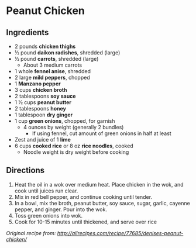 # Peanut Chicken

## Ingredients

* 2 pounds **chicken thighs**
* ½ pound **daikon radishes**, shredded (large)
* ½ pound **carrots**, shredded (large)
    * About 3 medium carrots
* 1 whole **fennel anise**, shredded
* 2 large **mild peppers**, chopped
* 1 **Manzano pepper**
* 3 cups **chicken broth**
* 2 tablespoons **soy sauce**
* 1 ½ cups **peanut butter**
* 2 tablespoons **honey**
* 1 tablespoon **dry ginger**
* 1 cup **green onions**, chopped, for garnish
    * 4 ounces by weight (generally 2 bundles)
        * If using fennel, cut amount of green onions in half at least
* Zest and juice of 1 **lime**
* 6 cups **cooked rice** or 8 oz **rice noodles**, cooked
    * Noodle weight is dry weight before cooking

## Directions

1. Heat the oil in a wok over medium heat.
Place chicken in the wok, and cook until juices run clear.
1. Mix in red bell pepper, and continue cooking until tender.
1. In a bowl, mix the broth, peanut butter, soy sauce, sugar, garlic, cayenne pepper, and ginger. Pour into the wok.
1. Toss green onions into wok.
1. Cook for 10-15 minutes until thickened, and serve over rice

*Original recipe from: http://allrecipes.com/recipe/77685/denises-peanut-chicken/*
